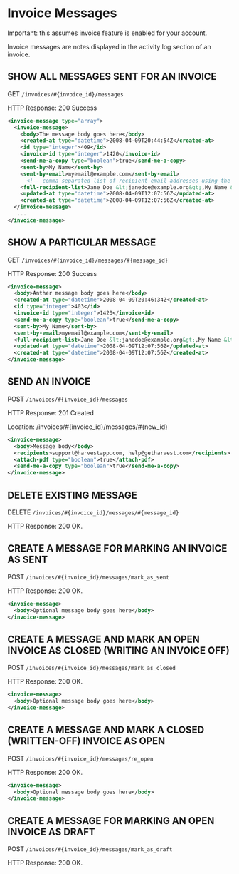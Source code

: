 # Invoice Messages

Important: this assumes invoice feature is enabled for your account.

Invoice messages are notes displayed in the activity log section of an invoice.

## SHOW ALL MESSAGES SENT FOR AN INVOICE

GET `/invoices/#{invoice_id}/messages`

HTTP Response: 200 Success

```xml
<invoice-message type="array">
  <invoice-message>
    <body>The message body goes here</body>
    <created-at type="datetime">2008-04-09T20:44:54Z</created-at>
    <id type="integer">409</id>
    <invoice-id type="integer">1420</invoice-id>
    <send-me-a-copy type="boolean">true</send-me-a-copy>
    <sent-by>My Name</sent-by>
    <sent-by-email>myemail@example.com</sent-by-email>
      <!-- comma separated list of recipient email addresses using the "Name <username@example.com>" format -->
    <full-recipient-list>Jane Doe &lt;janedoe@example.org&gt;,My Name &lt;myemail@example.com&gt;</full-recipient-list>
    <updated-at type="datetime">2008-04-09T12:07:56Z</updated-at>
    <created-at type="datetime">2008-04-09T12:07:56Z</created-at>
  </invoice-message>
   ...
</invoice-message>
```

## SHOW A PARTICULAR MESSAGE

GET `/invoices/#{invoice_id}/messages/#{message_id}`

HTTP Response: 200 Success

```xml
<invoice-message>
  <body>Anther message body goes here</body>
  <created-at type="datetime">2008-04-09T20:46:34Z</created-at>
  <id type="integer">403</id>
  <invoice-id type="integer">1420</invoice-id>
  <send-me-a-copy type="boolean">true</send-me-a-copy>
  <sent-by>My Name</sent-by>
  <sent-by-email>myemail@example.com</sent-by-email>
  <full-recipient-list>Jane Doe &lt;janedoe@example.org&gt;,My Name &lt;myemail@example.com&gt;</full-recipient-list>
  <updated-at type="datetime">2008-04-09T12:07:56Z</updated-at>
  <created-at type="datetime">2008-04-09T12:07:56Z</created-at>
</invoice-message>
```

## SEND AN INVOICE

POST `/invoices/#{invoice_id}/messages`

HTTP Response: 201 Created

Location: /invoices/#{invoice_id}/messages/#{new_id}

```xml
<invoice-message>
  <body>Message body</body>
  <recipients>support@harvestapp.com, help@getharvest.com</recipients>
  <attach-pdf type="boolean">true</attach-pdf>
  <send-me-a-copy type="boolean">true</send-me-a-copy>
</invoice-message>
```

## DELETE EXISTING MESSAGE

DELETE `/invoices/#{invoice_id}/messages/#{message_id}`

HTTP Response: 200 OK.

## CREATE A MESSAGE FOR MARKING AN INVOICE AS SENT

POST `/invoices/#{invoice_id}/messages/mark_as_sent`

HTTP Response: 200 OK.

```xml
<invoice-message>
  <body>Optional message body goes here</body>
</invoice-message>
```

## CREATE A MESSAGE AND MARK AN OPEN INVOICE AS CLOSED (WRITING AN INVOICE OFF)

POST `/invoices/#{invoice_id}/messages/mark_as_closed`

HTTP Response: 200 OK.

```xml
<invoice-message>
  <body>Optional message body goes here</body>
</invoice-message>
```

## CREATE A MESSAGE AND MARK A CLOSED (WRITTEN-OFF) INVOICE AS OPEN

POST `/invoices/#{invoice_id}/messages/re_open`

HTTP Response: 200 OK.

```xml
<invoice-message>
  <body>Optional message body goes here</body>
</invoice-message>
```

## CREATE A MESSAGE FOR MARKING AN OPEN INVOICE AS DRAFT

POST `/invoices/#{invoice_id}/messages/mark_as_draft`

HTTP Response: 200 OK.